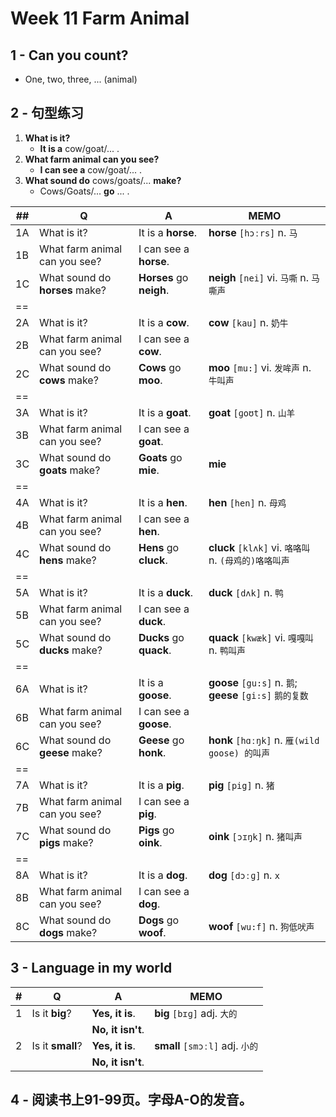 # Week 11 Farm Animal

## 1 - Can you count?

* One, two, three, ... (animal)

## 2 - 句型练习

1. **What is it?**
   * **It is a** cow/goat/... .
1. **What farm animal can you see?**
   * **I can see a** cow/goat/... .
1. **What sound do** cows/goats/... **make?**
   * Cows/Goats/... **go** ... .

| ##|   Q| A|MEMO|
|---|---|---|---|
| 1A|What is it?|It is a **horse**.|**horse** `[hɔːrs]` n. `马`|
| 1B|What farm animal can you see?|I can see a **horse**.||
| 1C|What sound do **horses** make?|**Horses** go **neigh**.|**neigh** `[nei]` vi. `马嘶` n. `马嘶声`|
| ==|||
| 2A|What is it?|It is a **cow**.|**cow** `[kau]` n. `奶牛`|
| 2B|What farm animal can you see?|I can see a **cow**.||
| 2C|What sound do **cows** make?|**Cows** go **moo**.|**moo** `[mu:]` vi. `发哞声` n. `牛叫声`|
| ==|||
| 3A|What is it?|It is a **goat**.|**goat** `[ɡoʊt]` n. `山羊`|
| 3B|What farm animal can you see?|I can see a **goat**.||
| 3C|What sound do **goats** make?|**Goats** go **mie**.|**mie** |
| ==|||
| 4A|What is it?|It is a **hen**.|**hen** `[hen]` n. `母鸡`|
| 4B|What farm animal can you see?|I can see a **hen**.||
| 4C|What sound do **hens** make?|**Hens** go **cluck**.|**cluck** `[klʌk]` vi. `咯咯叫` n. `(母鸡的)咯咯叫声`|
| ==|||
| 5A|What is it?|It is a **duck**.|**duck** `[dʌk]` n. `鸭`|
| 5B|What farm animal can you see?|I can see a **duck**.||
| 5C|What sound do **ducks** make?|**Ducks** go **quack**.|**quack** `[kwæk]` vi. `嘎嘎叫` n. `鸭叫声`|
| ==|||
| 6A|What is it?|It is a **goose**.|**goose** `[gu:s]` n. `鹅`; **geese** `[gi:s]` `鹅的复数`|
| 6B|What farm animal can you see?|I can see a **goose**.||
| 6C|What sound do **geese** make?|**Geese** go **honk**.|**honk** `[hɑːŋk]` n. `雁(wild goose) 的叫声`|
| ==|||
| 7A|What is it?|It is a **pig**.|**pig** `[pig]` n. `猪`|
| 7B|What farm animal can you see?|I can see a **pig**.||
| 7C|What sound do **pigs** make?|**Pigs** go **oink**.|**oink** `[ɔɪŋk]` n. `猪叫声`|
| ==|||
| 8A|What is it?|It is a **dog**.|**dog** `[dɔːɡ]` n. `x`|
| 8B|What farm animal can you see?|I can see a **dog**.||
| 8C|What sound do **dogs** make?|**Dogs** go **woof**.|**woof** `[wu:f]` n. `狗低吠声`|


## 3 - Language in my world

|#|Q|A|MEMO|
|---|---|---|---|
| 1 |Is it **big**?  |**Yes, it is**.  |**big**   `[bɪɡ]`   adj. `大的`|
|   |                |**No, it isn't**.||
| 2 |Is it **small**?|**Yes, it is**.  |**small** `[smɔːl]` adj. `小的`|
|   |                |**No, it isn't**.||

## 4 - 阅读书上91-99页。字母A-O的发音。
